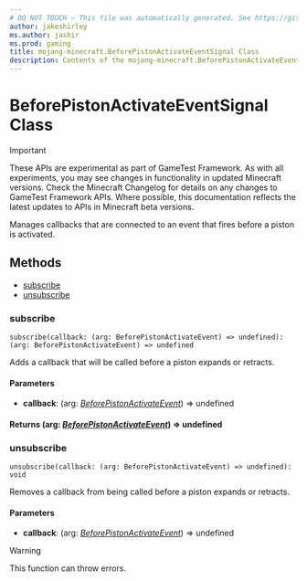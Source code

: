 ```yaml
---
# DO NOT TOUCH — This file was automatically generated. See https://github.com/Mojang/MinecraftScriptingApiDocsGenerator to modify descriptions, examples, etc.
author: jakeshirley
ms.author: jashir
ms.prod: gaming
title: mojang-minecraft.BeforePistonActivateEventSignal Class
description: Contents of the mojang-minecraft.BeforePistonActivateEventSignal class.
---
```

# BeforePistonActivateEventSignal Class
>[!IMPORTANT]
>These APIs are experimental as part of GameTest Framework. As with all experiments, you may see changes in functionality in updated Minecraft versions. Check the Minecraft Changelog for details on any changes to GameTest Framework APIs. Where possible, this documentation reflects the latest updates to APIs in Minecraft beta versions.

Manages callbacks that are connected to an event that fires before a piston is activated.


## Methods
- [subscribe](#subscribe)
- [unsubscribe](#unsubscribe)
  
### **subscribe**
`
subscribe(callback: (arg: BeforePistonActivateEvent) => undefined): (arg: BeforePistonActivateEvent) => undefined
`

Adds a callback that will be called before a piston expands or retracts.
#### **Parameters**
- **callback**: (arg: [*BeforePistonActivateEvent*](BeforePistonActivateEvent.md)) => undefined

#### **Returns** (arg: [*BeforePistonActivateEvent*](BeforePistonActivateEvent.md)) => undefined


### **unsubscribe**
`
unsubscribe(callback: (arg: BeforePistonActivateEvent) => undefined): void
`

Removes a callback from being called before a piston expands or retracts.
#### **Parameters**
- **callback**: (arg: [*BeforePistonActivateEvent*](BeforePistonActivateEvent.md)) => undefined


> [!WARNING]
> This function can throw errors.


